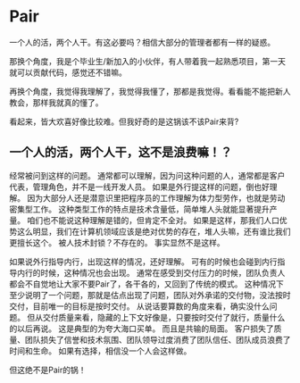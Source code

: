 # Pair

一个人的活，两个人干。有这必要吗？相信大部分的管理者都有一样的疑惑。

那换个角度，我是个毕业生/新加入的小伙伴，有人带着我一起熟悉项目，第一天就可以贡献代码，感觉还不错嘛。

再换个角度，我觉得我理解了，我觉得我懂了，那都是我觉得。看看能不能把新人教会，那样我就真的懂了。

看起来，皆大欢喜好像比较难。但我好奇的是这锅该不该Pair来背?

## 一个人的活，两个人干，这不是浪费嘛！？

经常被问到这样的问题。
通常都可以理解，因为问这种问题的人，通常都是客户代表，管理角色，并不是一线开发人员。
如果是外行提这样的问题，倒也好理解。
因为大部分人还是潜意识里把程序员的工作理解为体力型劳作，也就是劳动密集型工作。
这种类型工作的特点是技术含量低，简单堆人头就能显著提升产量。
咱们也不能说这种理解是错的，但肯定不全对。
如果是这样，那我们人口优势这么明显，我们在计算机领域应该是绝对优势的存在，堆人头嘛，还有谁比我们更擅长这个。
被人技术封锁？不存在的。
事实显然不是这样。

如果说外行指导内行，出现这样的情况，还好理解。
可有的时候也会碰到内行指导内行的时候，这种情况也会出现。
通常在感受到交付压力的时候，团队负责人都会不自觉地让大家不要Pair了，各干各的，又回到了传统的模式。
这种情况下至少说明了一个问题，那就是估点出现了问题，团队对外承诺的交付物，没法按时交付，目前唯一的目标是按时交付。
从说话要算数的角度来看，确实没什么问题。
但从交付质量来看，隐藏的上下文好像是，只要按时交付了就行，质量什么的以后再说。
这是典型的为夸大海口买单。
而且是共输的局面。
客户损失了质量、团队损失了信誉和技术氛围、团队领导过度消费了团队信任、团队成员浪费了时间和生命。
如果有选择，相信没一个人会这样做。

但这绝不是Pair的锅！


